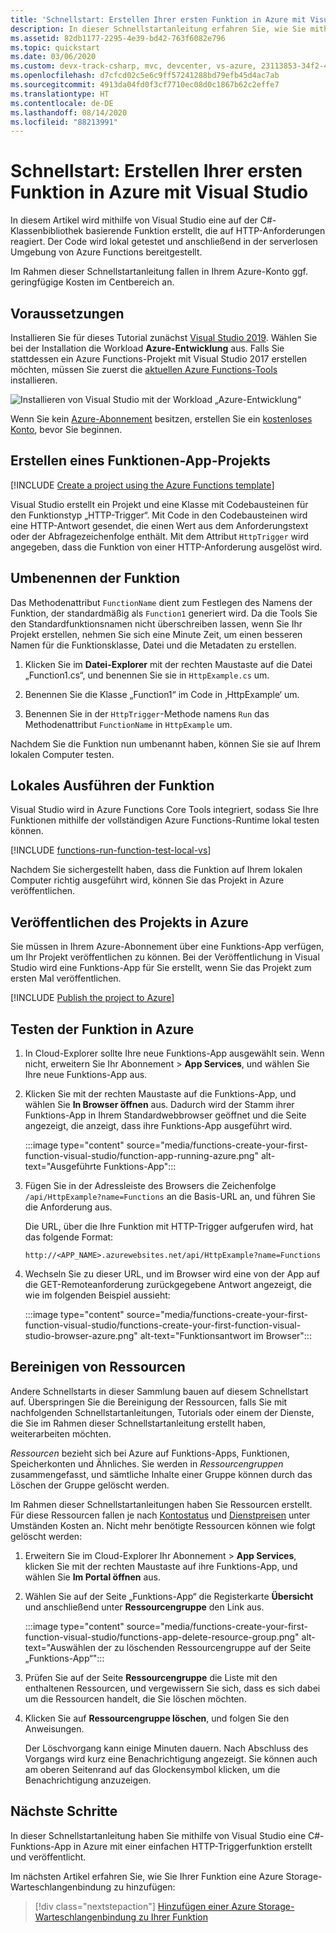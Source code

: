 ```yaml
---
title: 'Schnellstart: Erstellen Ihrer ersten Funktion in Azure mit Visual Studio'
description: In dieser Schnellstartanleitung erfahren Sie, wie Sie mithilfe von Visual Studio eine Azure-Funktion mit HTTP-Trigger erstellen und veröffentlichen.
ms.assetid: 82db1177-2295-4e39-bd42-763f6082e796
ms.topic: quickstart
ms.date: 03/06/2020
ms.custom: devx-track-csharp, mvc, devcenter, vs-azure, 23113853-34f2-4f
ms.openlocfilehash: d7cfcd02c5e6c9ff57241288bd79efb45d4ac7ab
ms.sourcegitcommit: 4913da04fd0f3cf7710ec08d0c1867b62c2effe7
ms.translationtype: HT
ms.contentlocale: de-DE
ms.lasthandoff: 08/14/2020
ms.locfileid: "88213991"
---
```

# <a name="quickstart-create-your-first-function-in-azure-using-visual-studio"></a>Schnellstart: Erstellen Ihrer ersten Funktion in Azure mit Visual Studio

In diesem Artikel wird mithilfe von Visual Studio eine auf der C#-Klassenbibliothek basierende Funktion erstellt, die auf HTTP-Anforderungen reagiert. Der Code wird lokal getestet und anschließend in der serverlosen Umgebung von Azure Functions bereitgestellt.  

Im Rahmen dieser Schnellstartanleitung fallen in Ihrem Azure-Konto ggf. geringfügige Kosten im Centbereich an.

## <a name="prerequisites"></a>Voraussetzungen

Installieren Sie für dieses Tutorial zunächst [Visual Studio 2019](https://azure.microsoft.com/downloads/). Wählen Sie bei der Installation die Workload **Azure-Entwicklung** aus. Falls Sie stattdessen ein Azure Functions-Projekt mit Visual Studio 2017 erstellen möchten, müssen Sie zuerst die [aktuellen Azure Functions-Tools](functions-develop-vs.md#check-your-tools-version) installieren.

![Installieren von Visual Studio mit der Workload „Azure-Entwicklung“](media/functions-create-your-first-function-visual-studio/functions-vs-workloads.png)

Wenn Sie kein [Azure-Abonnement](../guides/developer/azure-developer-guide.md#understanding-accounts-subscriptions-and-billing) besitzen, erstellen Sie ein [kostenloses Konto](https://azure.microsoft.com/free/dotnet/), bevor Sie beginnen.

## <a name="create-a-function-app-project"></a>Erstellen eines Funktionen-App-Projekts

[!INCLUDE [Create a project using the Azure Functions template](../../includes/functions-vstools-create.md)]

Visual Studio erstellt ein Projekt und eine Klasse mit Codebausteinen für den Funktionstyp „HTTP-Trigger“. Mit Code in den Codebausteinen wird eine HTTP-Antwort gesendet, die einen Wert aus dem Anforderungstext oder der Abfragezeichenfolge enthält. Mit dem Attribut `HttpTrigger` wird angegeben, dass die Funktion von einer HTTP-Anforderung ausgelöst wird. 

## <a name="rename-the-function"></a>Umbenennen der Funktion

Das Methodenattribut `FunctionName` dient zum Festlegen des Namens der Funktion, der standardmäßig als `Function1` generiert wird. Da die Tools Sie den Standardfunktionsnamen nicht überschreiben lassen, wenn Sie Ihr Projekt erstellen, nehmen Sie sich eine Minute Zeit, um einen besseren Namen für die Funktionsklasse, Datei und die Metadaten zu erstellen.

1. Klicken Sie im **Datei-Explorer** mit der rechten Maustaste auf die Datei „Function1.cs“, und benennen Sie sie in `HttpExample.cs` um.

1. Benennen Sie die Klasse „Function1“ im Code in ‚HttpExample‘ um.

1. Benennen Sie in der `HttpTrigger`-Methode namens `Run` das Methodenattribut `FunctionName` in `HttpExample` um.

Nachdem Sie die Funktion nun umbenannt haben, können Sie sie auf Ihrem lokalen Computer testen.

## <a name="run-the-function-locally"></a>Lokales Ausführen der Funktion

Visual Studio wird in Azure Functions Core Tools integriert, sodass Sie Ihre Funktionen mithilfe der vollständigen Azure Functions-Runtime lokal testen können.  

[!INCLUDE [functions-run-function-test-local-vs](../../includes/functions-run-function-test-local-vs.md)]

Nachdem Sie sichergestellt haben, dass die Funktion auf Ihrem lokalen Computer richtig ausgeführt wird, können Sie das Projekt in Azure veröffentlichen.

## <a name="publish-the-project-to-azure"></a>Veröffentlichen des Projekts in Azure

Sie müssen in Ihrem Azure-Abonnement über eine Funktions-App verfügen, um Ihr Projekt veröffentlichen zu können. Bei der Veröffentlichung in Visual Studio wird eine Funktions-App für Sie erstellt, wenn Sie das Projekt zum ersten Mal veröffentlichen.

[!INCLUDE [Publish the project to Azure](../../includes/functions-vstools-publish.md)]

## <a name="test-your-function-in-azure"></a>Testen der Funktion in Azure

1. In Cloud-Explorer sollte Ihre neue Funktions-App ausgewählt sein. Wenn nicht, erweitern Sie Ihr Abonnement > **App Services**, und wählen Sie Ihre neue Funktions-App aus.

1. Klicken Sie mit der rechten Maustaste auf die Funktions-App, und wählen Sie **In Browser öffnen** aus. Dadurch wird der Stamm ihrer Funktions-App in Ihrem Standardwebbrowser geöffnet und die Seite angezeigt, die anzeigt, dass ihre Funktions-App ausgeführt wird. 

    :::image type="content" source="media/functions-create-your-first-function-visual-studio/function-app-running-azure.png" alt-text="Ausgeführte Funktions-App":::

1. Fügen Sie in der Adressleiste des Browsers die Zeichenfolge `/api/HttpExample?name=Functions` an die Basis-URL an, und führen Sie die Anforderung aus.

    Die URL, über die Ihre Funktion mit HTTP-Trigger aufgerufen wird, hat das folgende Format:

    `http://<APP_NAME>.azurewebsites.net/api/HttpExample?name=Functions`

2. Wechseln Sie zu dieser URL, und im Browser wird eine von der App auf die GET-Remoteanforderung zurückgegebene Antwort angezeigt, die wie im folgenden Beispiel aussieht:

    :::image type="content" source="media/functions-create-your-first-function-visual-studio/functions-create-your-first-function-visual-studio-browser-azure.png" alt-text="Funktionsantwort im Browser":::

## <a name="clean-up-resources"></a>Bereinigen von Ressourcen

Andere Schnellstarts in dieser Sammlung bauen auf diesem Schnellstart auf. Überspringen Sie die Bereinigung der Ressourcen, falls Sie mit nachfolgenden Schnellstartanleitungen, Tutorials oder einem der Dienste, die Sie im Rahmen dieser Schnellstartanleitung erstellt haben, weiterarbeiten möchten.

*Ressourcen* bezieht sich bei Azure auf Funktions-Apps, Funktionen, Speicherkonten und Ähnliches. Sie werden in *Ressourcengruppen* zusammengefasst, und sämtliche Inhalte einer Gruppe können durch das Löschen der Gruppe gelöscht werden. 

Im Rahmen dieser Schnellstartanleitungen haben Sie Ressourcen erstellt. Für diese Ressourcen fallen je nach [Kontostatus](https://azure.microsoft.com/account/) und [Dienstpreisen](https://azure.microsoft.com/pricing/) unter Umständen Kosten an. Nicht mehr benötigte Ressourcen können wie folgt gelöscht werden:

1. Erweitern Sie im Cloud-Explorer Ihr Abonnement > **App Services**, klicken Sie mit der rechten Maustaste auf ihre Funktions-App, und wählen Sie **Im Portal öffnen** aus. 

1. Wählen Sie auf der Seite „Funktions-App“ die Registerkarte **Übersicht** und anschließend unter **Ressourcengruppe** den Link aus.

   :::image type="content" source="media/functions-create-your-first-function-visual-studio/functions-app-delete-resource-group.png" alt-text="Auswählen der zu löschenden Ressourcengruppe auf der Seite „Funktions-App“":::

2. Prüfen Sie auf der Seite **Ressourcengruppe** die Liste mit den enthaltenen Ressourcen, und vergewissern Sie sich, dass es sich dabei um die Ressourcen handelt, die Sie löschen möchten.
 
3. Klicken Sie auf **Ressourcengruppe löschen**, und folgen Sie den Anweisungen.

   Der Löschvorgang kann einige Minuten dauern. Nach Abschluss des Vorgangs wird kurz eine Benachrichtigung angezeigt. Sie können auch am oberen Seitenrand auf das Glockensymbol klicken, um die Benachrichtigung anzuzeigen.

## <a name="next-steps"></a>Nächste Schritte

In dieser Schnellstartanleitung haben Sie mithilfe von Visual Studio eine C#-Funktions-App in Azure mit einer einfachen HTTP-Triggerfunktion erstellt und veröffentlicht. 

Im nächsten Artikel erfahren Sie, wie Sie Ihrer Funktion eine Azure Storage-Warteschlangenbindung zu hinzufügen:
> [!div class="nextstepaction"]
> [Hinzufügen einer Azure Storage-Warteschlangenbindung zu Ihrer Funktion](functions-add-output-binding-storage-queue-vs.md)

